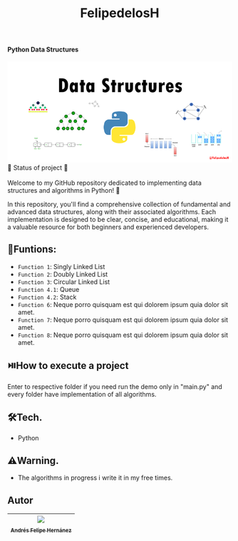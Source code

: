 <h1 align="center"> FelipedelosH </h1>
<br>
<h4>Python Data Structures</h4>

![Banner](Docs/banner.png)
<br>
:construction: Status of project :construction:
<br><br>
Welcome to my GitHub repository dedicated to implementing data structures and algorithms in Python! 🎉

In this repository, you'll find a comprehensive collection of fundamental and advanced data structures, along with their associated algorithms. Each implementation is designed to be clear, concise, and educational, making it a valuable resource for both beginners and experienced developers.

## :hammer:Funtions:

- `Function 1`: Singly Linked List<br>
- `Function 2`: Doubly Linked List<br>
- `Function 3`: Circular Linked List<br>
- `Function 4.1`: Queue<br>
- `Function 4.2`: Stack<br>
- `Function 6`: Neque porro quisquam est qui dolorem ipsum quia dolor sit amet.<br>
- `Function 7`: Neque porro quisquam est qui dolorem ipsum quia dolor sit amet.<br>
- `Function 8`: Neque porro quisquam est qui dolorem ipsum quia dolor sit amet.<br>


## :play_or_pause_button:How to execute a project

Enter to respective folder if you need run the demo only in "main.py" and every folder have implementation of all algorithms.

## :hammer_and_wrench:Tech.

- Python

## :warning:Warning.

- The algorithms in progress i write it in my free times.

## Autor

| [<img src="https://avatars.githubusercontent.com/u/38327255?v=4" width=115><br><sub>Andrés Felipe Hernánez</sub>](https://github.com/felipedelosh)|
| :---: |